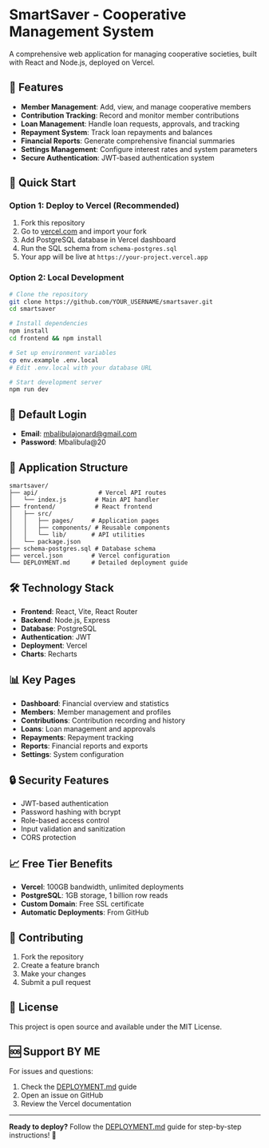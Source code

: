 # SmartSaver - Cooperative Management System

A comprehensive web application for managing cooperative societies, built with React and Node.js, deployed on Vercel.

## 🌟 Features

- **Member Management**: Add, view, and manage cooperative members
- **Contribution Tracking**: Record and monitor member contributions
- **Loan Management**: Handle loan requests, approvals, and tracking
- **Repayment System**: Track loan repayments and balances
- **Financial Reports**: Generate comprehensive financial summaries
- **Settings Management**: Configure interest rates and system parameters
- **Secure Authentication**: JWT-based authentication system

## 🚀 Quick Start

### Option 1: Deploy to Vercel (Recommended)
1. Fork this repository
2. Go to [vercel.com](https://vercel.com) and import your fork
3. Add PostgreSQL database in Vercel dashboard
4. Run the SQL schema from `schema-postgres.sql`
5. Your app will be live at `https://your-project.vercel.app`

### Option 2: Local Development
```bash
# Clone the repository
git clone https://github.com/YOUR_USERNAME/smartsaver.git
cd smartsaver

# Install dependencies
npm install
cd frontend && npm install

# Set up environment variables
cp env.example .env.local
# Edit .env.local with your database URL

# Start development server
npm run dev
```

## 🔑 Default Login
- **Email**: mbalibulajonard@gmail.com
- **Password**: Mbalibula@20

## 📱 Application Structure

```
smartsaver/
├── api/                 # Vercel API routes
│   └── index.js        # Main API handler
├── frontend/           # React frontend
│   ├── src/
│   │   ├── pages/     # Application pages
│   │   ├── components/ # Reusable components
│   │   └── lib/       # API utilities
│   └── package.json
├── schema-postgres.sql # Database schema
├── vercel.json        # Vercel configuration
└── DEPLOYMENT.md      # Detailed deployment guide
```

## 🛠️ Technology Stack

- **Frontend**: React, Vite, React Router
- **Backend**: Node.js, Express
- **Database**: PostgreSQL
- **Authentication**: JWT
- **Deployment**: Vercel
- **Charts**: Recharts

## 📊 Key Pages

- **Dashboard**: Financial overview and statistics
- **Members**: Member management and profiles
- **Contributions**: Contribution recording and history
- **Loans**: Loan management and approvals
- **Repayments**: Repayment tracking
- **Reports**: Financial reports and exports
- **Settings**: System configuration

## 🔒 Security Features

- JWT-based authentication
- Password hashing with bcrypt
- Role-based access control
- Input validation and sanitization
- CORS protection

## 📈 Free Tier Benefits

- **Vercel**: 100GB bandwidth, unlimited deployments
- **PostgreSQL**: 1GB storage, 1 billion row reads
- **Custom Domain**: Free SSL certificate
- **Automatic Deployments**: From GitHub

## 🤝 Contributing

1. Fork the repository
2. Create a feature branch
3. Make your changes
4. Submit a pull request

## 📄 License

This project is open source and available under the MIT License.

## 🆘 Support BY ME

For issues and questions:
1. Check the [DEPLOYMENT.md](DEPLOYMENT.md) guide
2. Open an issue on GitHub
3. Review the Vercel documentation

---

**Ready to deploy?** Follow the [DEPLOYMENT.md](DEPLOYMENT.md) guide for step-by-step instructions! 🚀
